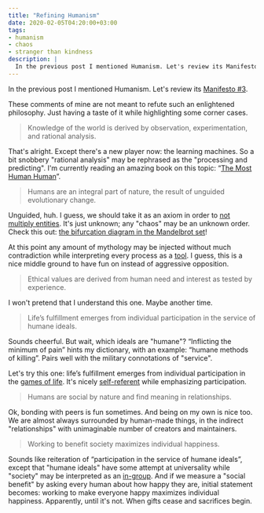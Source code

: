 ```yaml
---
title: "Refining Humanism"
date: 2020-02-05T04:20:00+03:00
tags:
- humanism
- chaos
- stranger than kindness
description: |
  In the previous post I mentioned Humanism. Let's review its Manifesto #3.
---
```


In the previous post I mentioned Humanism. Let's review its [Manifesto #3][].

These comments of mine are not meant to refute such an enlightened philosophy. Just having a taste of it while highlighting some corner cases.

> Knowledge of the world is derived by observation, experimentation, and rational analysis.

That's alright. Except there's a new player now: the learning machines. So a bit snobbery "rational analysis" may be rephrased as the "processing and predicting". I'm currently reading an amazing book on this topic: “[The Most Human Human][]”.

> Humans are an integral part of nature, the result of unguided evolutionary change.

Unguided, huh. I guess, we should take it as an axiom in order to [not multiply entities][]. It's just unknown; any "chaos" may be an unknown order. Check this out: [the bifurcation diagram in the Mandelbrot set][]!

At this point any amount of mythology may be injected without much contradiction while interpreting every process as a [tool][]. I guess, this is a nice middle ground to have fun on instead of aggressive opposition.

> Ethical values are derived from human need and interest as tested by experience.

I won't pretend that I understand this one. Maybe another time.

> Life’s fulfillment emerges from individual participation in the service of humane ideals.

Sounds cheerful. But wait, which ideals are "humane"? “Inflicting the minimum of pain” hints my dictionary, with an example: “humane methods of killing”. Pairs well with the military connotations of "service".

Let's try this one: life’s fulfillment emerges from individual participation in the [games of life][]. It's nicely [self-referent][] while emphasizing participation.

> Humans are social by nature and find meaning in relationships.

Ok, bonding with peers is fun sometimes. And being on my own is nice too. We are almost always surrounded by human-made things, in the indirect "relationships" with unimaginable number of creators and maintainers.

> Working to benefit society maximizes individual happiness.

Sounds like reiteration of “participation in the service of humane ideals”, except that "humane ideals" have some attempt at universality while "society" may be interpreted as an [in-group][]. And if we measure a "social benefit" by asking every human about how happy they are, initial statement becomes: working to make everyone happy maximizes individual happiness. Apparently, until it's not. When gifts cease and sacrifices begin.

[Manifesto #3]: https://en.wikipedia.org/wiki/Humanist_Manifesto#Humanist_Manifesto_III
[The Most Human Human]: https://brianchristian.org/the-most-human-human/
[not multiply entities]: https://en.wikipedia.org/wiki/Occam%27s_razor
[the bifurcation diagram in the Mandelbrot set]: https://youtu.be/ovJcsL7vyrk?t=503
[tool]: https://upload.wikimedia.org/wikipedia/en/d/d1/Tool-logo-early.jpg
[games of life]: https://i.redd.it/2iog4k6axs921.png
[self-referent]: https://en.wikipedia.org/wiki/Self-reference#In_biology
[in-group]: https://en.wikipedia.org/wiki/Ingroup